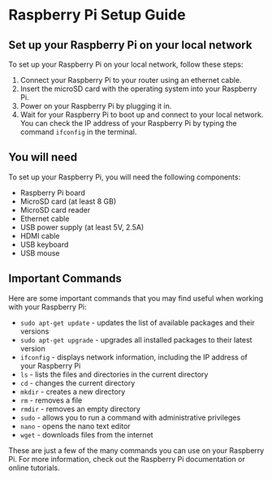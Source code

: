 # Raspberry Pi Setup Guide

## Set up your Raspberry Pi on your local network

To set up your Raspberry Pi on your local network, follow these steps:

1. Connect your Raspberry Pi to your router using an ethernet cable.
2. Insert the microSD card with the operating system into your Raspberry Pi.
3. Power on your Raspberry Pi by plugging it in.
4. Wait for your Raspberry Pi to boot up and connect to your local network. You can check the IP address of your Raspberry Pi by typing the command `ifconfig` in the terminal.

## You will need

To set up your Raspberry Pi, you will need the following components:

- Raspberry Pi board
- MicroSD card (at least 8 GB)
- MicroSD card reader
- Ethernet cable
- USB power supply (at least 5V, 2.5A)
- HDMI cable
- USB keyboard
- USB mouse

## Important Commands

Here are some important commands that you may find useful when working with your Raspberry Pi:

- `sudo apt-get update` - updates the list of available packages and their versions
- `sudo apt-get upgrade` - upgrades all installed packages to their latest version
- `ifconfig` - displays network information, including the IP address of your Raspberry Pi
- `ls` - lists the files and directories in the current directory
- `cd` - changes the current directory
- `mkdir` - creates a new directory
- `rm` - removes a file
- `rmdir` - removes an empty directory
- `sudo` - allows you to run a command with administrative privileges
- `nano` - opens the nano text editor
- `wget` - downloads files from the internet

These are just a few of the many commands you can use on your Raspberry Pi. For more information, check out the Raspberry Pi documentation or online tutorials.

